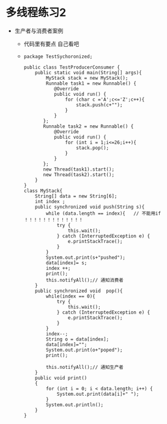# 多线程练习2

- 生产者与消费者案例

  - 代码里有要点 自己看吧

  - ```
    package TestSychoronized;
    
    public class TestProducerConsumer {
        public static void main(String[] args){
            MyStack stack = new MyStack();
            Runnable task1 = new Runnable() {
               @Override
               public void run() {
                   for (char c ='A';c<='Z';c++){
                       stack.push(c+"");
                   }
               }
           };
           Runnable task2 = new Runnable() {
               @Override
               public void run() {
                   for (int i = 1;i<=26;i++){
                       stack.pop();
                   }
               }
           };
           new Thread(task1).start();
           new Thread(task2).start();
        }
    }
    class MyStack{
        String[] data = new String[6];
        int index ;
        public synchronized void push(String s){
            while (data.length == index){   // 不能用if                  ！！！！！！！！！！！！！
                try {
                    this.wait();
                } catch (InterruptedException e) {
                    e.printStackTrace();
                }
            }
            System.out.print(s+"pushed");
            data[index]= s;
            index ++;
            print();
            this.notifyAll();// 通知消费者
        }
        public synchronized void  pop(){
            while(index == 0){
                try {
                    this.wait();
                } catch (InterruptedException e) {
                    e.printStackTrace();
                }
            }
            index--;
            String o = data[index];
            data[index]="";
            System.out.print(o+"poped");
            print();
    
            this.notifyAll();// 通知生产者
        }
        public void print()
        {
            for (int i = 0; i < data.length; i++) {
                System.out.print(data[i]+" ");
            }
            System.out.println();
        }
    }
    
    ```

    
